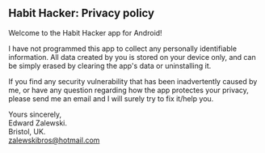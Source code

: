 ## Habit Hacker: Privacy policy

Welcome to the Habit Hacker app for Android!

I have not programmed this app to collect any personally identifiable information. All data created by you is stored on your device only, and can be simply erased by clearing the app's data or uninstalling it.

If you find any security vulnerability that has been inadvertently caused by me, or have any question regarding how the app protectes your privacy, please send me an email and I will surely try to fix it/help you.

Yours sincerely,  
Edward Zalewski.  
Bristol, UK.  
zalewskibros@hotmail.com
